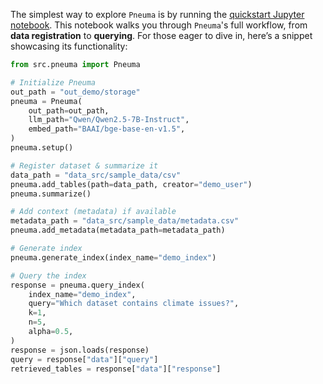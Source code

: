 The simplest way to explore `Pneuma` is by running the [quickstart Jupyter notebook](https://github.com/TheDataStation/pneuma/blob/main/quickstart.ipynb). This notebook walks you through `Pneuma`'s full workflow, from **data registration** to **querying**. For those eager to dive in, here’s a snippet showcasing its functionality:

```python
from src.pneuma import Pneuma

# Initialize Pneuma
out_path = "out_demo/storage"
pneuma = Pneuma(
    out_path=out_path,
    llm_path="Qwen/Qwen2.5-7B-Instruct",
    embed_path="BAAI/bge-base-en-v1.5",
)
pneuma.setup()

# Register dataset & summarize it
data_path = "data_src/sample_data/csv"
pneuma.add_tables(path=data_path, creator="demo_user")
pneuma.summarize()

# Add context (metadata) if available
metadata_path = "data_src/sample_data/metadata.csv"
pneuma.add_metadata(metadata_path=metadata_path)

# Generate index
pneuma.generate_index(index_name="demo_index")

# Query the index
response = pneuma.query_index(
    index_name="demo_index",
    query="Which dataset contains climate issues?",
    k=1,
    n=5,
    alpha=0.5,
)
response = json.loads(response)
query = response["data"]["query"]
retrieved_tables = response["data"]["response"]
```
